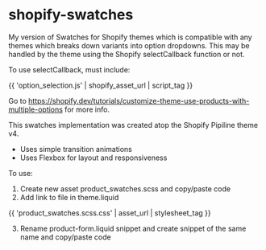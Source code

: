# shopify-swatches
My version of Swatches for Shopify themes which is compatible with any themes which breaks down variants into option dropdowns. This may be handled by the theme using the Shopify selectCallback function or not.

To use selectCallback, must include:

{{ 'option_selection.js' | shopify_asset_url | script_tag }}

Go to https://shopify.dev/tutorials/customize-theme-use-products-with-multiple-options for more info.


This swatches implementation was created atop the Shopify Pipiline theme v4.

* Uses simple transition animations
* Uses Flexbox for layout and responsiveness

To use:

1) Create new asset product_swatches.scss and copy/paste code
2) Add link to file in theme.liquid

{{ 'product_swatches.scss.css' | asset_url | stylesheet_tag }}

3) Rename product-form.liquid snippet and create snippet of the same name and copy/paste code
